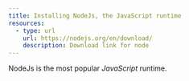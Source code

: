 ```yaml
---
title: Installing NodeJs, the JavaScript runtime
resources:
  - type: url
    url: https://nodejs.org/en/download/
    description: Download link for node
---
```


NodeJs is the most popular *JavaScript* runtime.